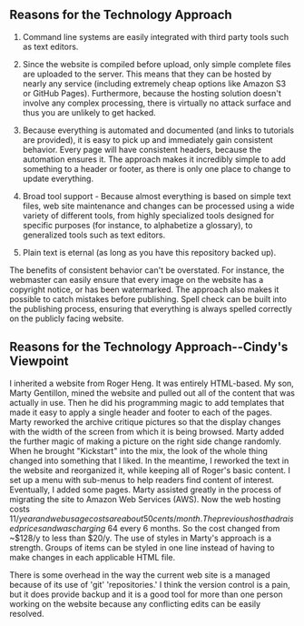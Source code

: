 ## Reasons for the Technology Approach

  1. Command line systems are easily integrated with third party tools such as text editors.

  2. Since the website is compiled before upload, only simple complete files are uploaded to the server.  This means that they can be hosted by nearly any service (including extremely cheap options like Amazon S3 or GitHub Pages).  Furthermore, because the hosting solution doesn't involve any complex processing, there is virtually no attack surface and thus you are unlikely to get hacked.

  3. Because everything is automated and documented (and links to tutorials are provided), it is easy to pick up and immediately gain consistent behavior.  Every page will have consistent headers, because the automation ensures it.  The approach makes it incredibly simple to add something to a header or footer, as there is only one place to change to update everything.

  4. Broad tool support - Because almost everything is based on simple text files, web site maintenance and changes can be processed using a wide variety of different tools, from highly specialized tools designed for specific purposes (for instance, to alphabetize a glossary), to generalized tools such as text editors.

  5. Plain text is eternal (as long as you have this repository backed up).

   The benefits of consistent behavior can't be overstated.  For instance, the webmaster can easily ensure that every image on the website has a copyright notice, or has been watermarked.  The approach also makes it possible to catch mistakes before publishing. Spell check can be built into the publishing process, ensuring that everything is always spelled correctly on the publicly facing website.

## Reasons for the Technology Approach--Cindy's Viewpoint

   I inherited a website from Roger Heng.  It was entirely HTML-based.
   My son, Marty Gentillon, mined the website and pulled out all of the content that was actually in use.  Then he did his programming magic to add templates that made it easy to apply a single header and footer to each of the pages.
   Marty reworked the archive critique pictures so that the display changes with the width of the screen from which it is being browsed.
   Marty added the further magic of making a picture on the right side change randomly.
   When he brought "Kickstart" into the mix, the look of the whole thing changed into something that I liked.
   In the meantime, I reworked the text in the website and reorganized it, while keeping all of Roger's basic content.  I set up a menu with sub-menus to help readers find content of interest.
   Eventually, I added some pages.
   Marty assisted greatly in the process of migrating the site to Amazon Web Services (AWS). Now the web hosting costs $11/year and web usage costs are about 50 cents/month.  The previous host had raised prices and was charging ~$64 every 6 months.  So the cost changed from ~$128/y to less than $20/y.
   The use of styles in Marty's approach is a strength.  Groups of items can be styled in one line instead of having to make changes in each applicable HTML file.

   There is some overhead in the way the current web site is a managed because of its use of 'git' 'repositories.'  I think the version control is a pain, but it does provide backup and it is a good tool for more than one person working on the website because any conflicting edits can be easily resolved.